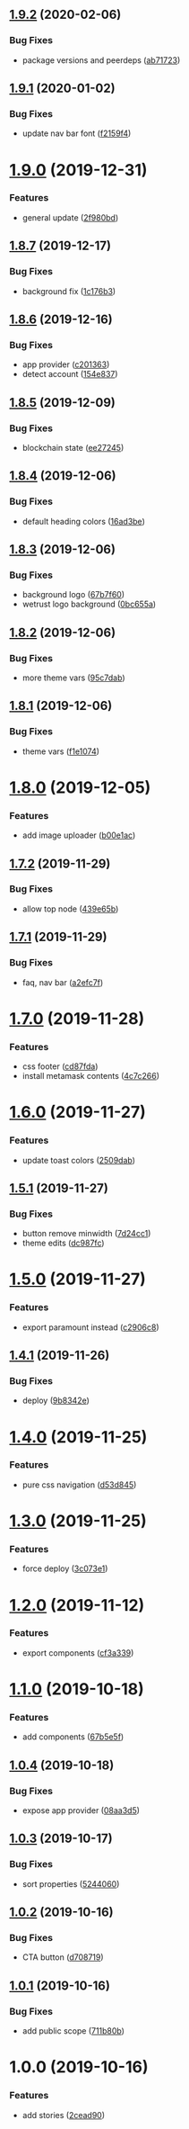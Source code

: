 ## [1.9.2](https://github.com/WeTrustPlatform/wetrust-ui/compare/v1.9.1...v1.9.2) (2020-02-06)


### Bug Fixes

* package versions and peerdeps ([ab71723](https://github.com/WeTrustPlatform/wetrust-ui/commit/ab71723))

## [1.9.1](https://github.com/WeTrustPlatform/wetrust-ui/compare/v1.9.0...v1.9.1) (2020-01-02)


### Bug Fixes

* update nav bar font ([f2159f4](https://github.com/WeTrustPlatform/wetrust-ui/commit/f2159f4))

# [1.9.0](https://github.com/WeTrustPlatform/wetrust-ui/compare/v1.8.7...v1.9.0) (2019-12-31)


### Features

* general update ([2f980bd](https://github.com/WeTrustPlatform/wetrust-ui/commit/2f980bd))

## [1.8.7](https://github.com/WeTrustPlatform/wetrust-ui/compare/v1.8.6...v1.8.7) (2019-12-17)


### Bug Fixes

* background fix ([1c176b3](https://github.com/WeTrustPlatform/wetrust-ui/commit/1c176b3))

## [1.8.6](https://github.com/WeTrustPlatform/wetrust-ui/compare/v1.8.5...v1.8.6) (2019-12-16)


### Bug Fixes

* app provider ([c201363](https://github.com/WeTrustPlatform/wetrust-ui/commit/c201363))
* detect account ([154e837](https://github.com/WeTrustPlatform/wetrust-ui/commit/154e837))

## [1.8.5](https://github.com/WeTrustPlatform/wetrust-ui/compare/v1.8.4...v1.8.5) (2019-12-09)


### Bug Fixes

* blockchain state ([ee27245](https://github.com/WeTrustPlatform/wetrust-ui/commit/ee27245))

## [1.8.4](https://github.com/WeTrustPlatform/wetrust-ui/compare/v1.8.3...v1.8.4) (2019-12-06)


### Bug Fixes

* default heading colors ([16ad3be](https://github.com/WeTrustPlatform/wetrust-ui/commit/16ad3be))

## [1.8.3](https://github.com/WeTrustPlatform/wetrust-ui/compare/v1.8.2...v1.8.3) (2019-12-06)


### Bug Fixes

* background logo ([67b7f60](https://github.com/WeTrustPlatform/wetrust-ui/commit/67b7f60))
* wetrust logo background ([0bc655a](https://github.com/WeTrustPlatform/wetrust-ui/commit/0bc655a))

## [1.8.2](https://github.com/WeTrustPlatform/wetrust-ui/compare/v1.8.1...v1.8.2) (2019-12-06)


### Bug Fixes

* more theme vars ([95c7dab](https://github.com/WeTrustPlatform/wetrust-ui/commit/95c7dab))

## [1.8.1](https://github.com/WeTrustPlatform/wetrust-ui/compare/v1.8.0...v1.8.1) (2019-12-06)


### Bug Fixes

* theme vars ([f1e1074](https://github.com/WeTrustPlatform/wetrust-ui/commit/f1e1074))

# [1.8.0](https://github.com/WeTrustPlatform/wetrust-ui/compare/v1.7.2...v1.8.0) (2019-12-05)


### Features

* add image uploader ([b00e1ac](https://github.com/WeTrustPlatform/wetrust-ui/commit/b00e1ac))

## [1.7.2](https://github.com/WeTrustPlatform/wetrust-ui/compare/v1.7.1...v1.7.2) (2019-11-29)


### Bug Fixes

* allow top node ([439e65b](https://github.com/WeTrustPlatform/wetrust-ui/commit/439e65b))

## [1.7.1](https://github.com/WeTrustPlatform/wetrust-ui/compare/v1.7.0...v1.7.1) (2019-11-29)


### Bug Fixes

* faq, nav bar ([a2efc7f](https://github.com/WeTrustPlatform/wetrust-ui/commit/a2efc7f))

# [1.7.0](https://github.com/WeTrustPlatform/wetrust-ui/compare/v1.6.0...v1.7.0) (2019-11-28)


### Features

* css footer ([cd87fda](https://github.com/WeTrustPlatform/wetrust-ui/commit/cd87fda))
* install metamask contents ([4c7c266](https://github.com/WeTrustPlatform/wetrust-ui/commit/4c7c266))

# [1.6.0](https://github.com/WeTrustPlatform/wetrust-ui/compare/v1.5.1...v1.6.0) (2019-11-27)


### Features

* update toast colors ([2509dab](https://github.com/WeTrustPlatform/wetrust-ui/commit/2509dab))

## [1.5.1](https://github.com/WeTrustPlatform/wetrust-ui/compare/v1.5.0...v1.5.1) (2019-11-27)


### Bug Fixes

* button remove minwidth ([7d24cc1](https://github.com/WeTrustPlatform/wetrust-ui/commit/7d24cc1))
* theme edits ([dc987fc](https://github.com/WeTrustPlatform/wetrust-ui/commit/dc987fc))

# [1.5.0](https://github.com/WeTrustPlatform/wetrust-ui/compare/v1.4.1...v1.5.0) (2019-11-27)


### Features

* export paramount instead ([c2906c8](https://github.com/WeTrustPlatform/wetrust-ui/commit/c2906c8))

## [1.4.1](https://github.com/WeTrustPlatform/wetrust-ui/compare/v1.4.0...v1.4.1) (2019-11-26)


### Bug Fixes

* deploy ([9b8342e](https://github.com/WeTrustPlatform/wetrust-ui/commit/9b8342e))

# [1.4.0](https://github.com/WeTrustPlatform/wetrust-ui/compare/v1.3.0...v1.4.0) (2019-11-25)


### Features

* pure css navigation ([d53d845](https://github.com/WeTrustPlatform/wetrust-ui/commit/d53d845))

# [1.3.0](https://github.com/WeTrustPlatform/wetrust-ui/compare/v1.2.0...v1.3.0) (2019-11-25)


### Features

* force deploy ([3c073e1](https://github.com/WeTrustPlatform/wetrust-ui/commit/3c073e1))

# [1.2.0](https://github.com/WeTrustPlatform/wetrust-ui/compare/v1.1.0...v1.2.0) (2019-11-12)


### Features

* export components ([cf3a339](https://github.com/WeTrustPlatform/wetrust-ui/commit/cf3a339))

# [1.1.0](https://github.com/WeTrustPlatform/wetrust-ui/compare/v1.0.4...v1.1.0) (2019-10-18)


### Features

* add components ([67b5e5f](https://github.com/WeTrustPlatform/wetrust-ui/commit/67b5e5f))

## [1.0.4](https://github.com/WeTrustPlatform/wetrust-ui/compare/v1.0.3...v1.0.4) (2019-10-18)


### Bug Fixes

* expose app provider ([08aa3d5](https://github.com/WeTrustPlatform/wetrust-ui/commit/08aa3d5))

## [1.0.3](https://github.com/WeTrustPlatform/wetrust-ui/compare/v1.0.2...v1.0.3) (2019-10-17)


### Bug Fixes

* sort properties ([5244060](https://github.com/WeTrustPlatform/wetrust-ui/commit/5244060))

## [1.0.2](https://github.com/WeTrustPlatform/wetrust-ui/compare/v1.0.1...v1.0.2) (2019-10-16)


### Bug Fixes

* CTA button ([d708719](https://github.com/WeTrustPlatform/wetrust-ui/commit/d708719))

## [1.0.1](https://github.com/WeTrustPlatform/wetrust-ui/compare/v1.0.0...v1.0.1) (2019-10-16)


### Bug Fixes

* add public scope ([711b80b](https://github.com/WeTrustPlatform/wetrust-ui/commit/711b80b))

# 1.0.0 (2019-10-16)


### Features

* add stories ([2cead90](https://github.com/WeTrustPlatform/wetrust-ui/commit/2cead90))

